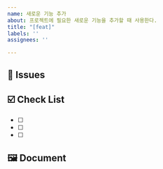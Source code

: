 ```yaml
---
name: 새로운 기능 추가
about: 프로젝트에 필요한 새로운 기능을 추가할 때 사용한다.
title: "[feat]"
labels: ''
assignees: ''

---
```


## 🎵 Issues 


## ☑️ Check List
- [ ] 
- [ ] 
- [ ] 

## 🖼️ Document
